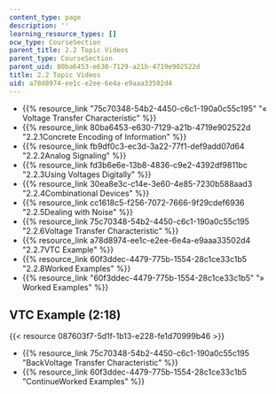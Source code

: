 ```yaml
---
content_type: page
description: ''
learning_resource_types: []
ocw_type: CourseSection
parent_title: 2.2 Topic Videos
parent_type: CourseSection
parent_uid: 80ba6453-e630-7129-a21b-4719e902522d
title: 2.2 Topic Videos
uid: a78d8974-ee1c-e2ee-6e4a-e9aaa33502d4
---
```


*   {{% resource_link "75c70348-54b2-4450-c6c1-190a0c55c195" "« Voltage Transfer Characteristic" %}}
*   {{% resource_link 80ba6453-e630-7129-a21b-4719e902522d "2.2.1Concrete Encoding of Information" %}}
*   {{% resource_link fb9df0c3-ec3d-3a22-77f1-def9add07d64 "2.2.2Analog Signaling" %}}
*   {{% resource_link fd3b6e6e-13b8-4836-c9e2-4392df9811bc "2.2.3Using Voltages Digitally" %}}
*   {{% resource_link 30ea8e3c-c14e-3e60-4e85-7230b588aad3 "2.2.4Combinational Devices" %}}
*   {{% resource_link cc1618c5-f256-7072-7666-9f29cdef6936 "2.2.5Dealing with Noise" %}}
*   {{% resource_link 75c70348-54b2-4450-c6c1-190a0c55c195 "2.2.6Voltage Transfer Characteristic" %}}
*   {{% resource_link a78d8974-ee1c-e2ee-6e4a-e9aaa33502d4 "2.2.7VTC Example" %}}
*   {{% resource_link 60f3ddec-4479-775b-1554-28c1ce33c1b5 "2.2.8Worked Examples" %}}
*   {{% resource_link "60f3ddec-4479-775b-1554-28c1ce33c1b5" "» Worked Examples" %}}

VTC Example (2:18)
------------------

{{< resource 087603f7-5d1f-1b13-e228-fe1d70999b46 >}}

*   {{% resource_link 75c70348-54b2-4450-c6c1-190a0c55c195 "BackVoltage Transfer Characteristic" %}}
*   {{% resource_link 60f3ddec-4479-775b-1554-28c1ce33c1b5 "ContinueWorked Examples" %}}